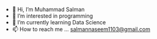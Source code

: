 - 👋 Hi, I’m Muhammad Salman
- 👀 I’m interested in programming
- 🌱 I’m currently learning Data Science
- 📫 How to reach me ... salmannaseem1103@gmail.com

<!---
Saahir1919/Saahir1919 is a ✨ special ✨ repository because its `README.md` (this file) appears on your GitHub profile.
You can click the Preview link to take a look at your changes.
--->
